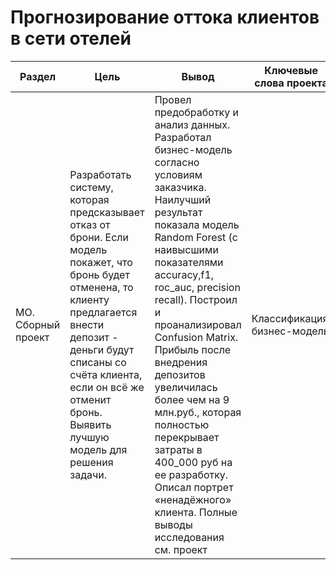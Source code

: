 # Прогнозирование оттока клиентов в сети отелей

Раздел | Цель | Вывод | Ключевые слова проекта | Используемые библиотеки | Ключевые слова
------------- |----------------  | --------------- | ---------------- | ----------------------- | -----------------------
МО. Сборный проект | Разработать систему, которая предсказывает отказ от брони. Если модель покажет, что бронь будет отменена, то клиенту предлагается внести депозит - деньги будут списаны со счёта клиента, если он всё же отменит бронь. Выявить лучшую модель для решения задачи. | Провел предобработку и анализ данных. Разработал бизнес-модель согласно условиям заказчика. Наилучший результат показала модель Random Forest (с наивысшими показателями accuracy,f1, roc_auc, precision	recall). Построил и проанализировал Confusion Matrix. Прибыль после внедрения депозитов увеличилась более чем на 9 млн.руб., которая полностью перекрывает затраты в 400_000 руб на ее разработку. Описал портрет «ненадёжного» клиента. Полные выводы исследования см. проект | Классификация, бизнес-модель  | `Python`, `Pandas`, `Numpy`, `Seaborn`, `Matplotlib`, `Scikit-learn`, profiling | -----------------------


